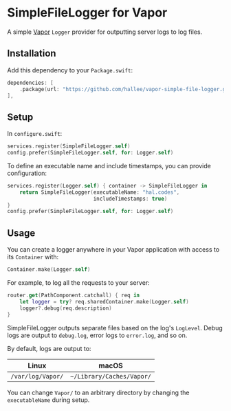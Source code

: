 # SimpleFileLogger for Vapor

A simple [Vapor](https://vapor.codes) `Logger` provider for outputting server logs to log files.

## Installation

Add this dependency to your `Package.swift`:

```swift
dependencies: [
    .package(url: "https://github.com/hallee/vapor-simple-file-logger.git", from: "1.0.0"),
],
```

## Setup

In `configure.swift`:

```swift
services.register(SimpleFileLogger.self)
config.prefer(SimpleFileLogger.self, for: Logger.self)
```

To define an executable name and include timestamps, you can provide configuration:

```swift
services.register(Logger.self) { container -> SimpleFileLogger in
    return SimpleFileLogger(executableName: "hal.codes", 
                            includeTimestamps: true)
}
config.prefer(SimpleFileLogger.self, for: Logger.self)
```

## Usage

You can create a logger anywhere in your Vapor application with access to its `Container` with:

```swift
Container.make(Logger.self)
```

For example, to log all the requests to your server:

```swift
router.get(PathComponent.catchall) { req in
    let logger = try? req.sharedContainer.make(Logger.self)
    logger?.debug(req.description)
}
```

SimpleFileLogger outputs separate files based on the log's `LogLevel`. Debug logs are output to `debug.log`, error logs to `error.log`, and so on.

By default, logs are output to:

| Linux | macOS |
| ----- | ----- |
| `/var/log/Vapor/` | `~/Library/Caches/Vapor/` |

You can change `Vapor/` to an arbitrary directory by changing the `executableName` during setup.